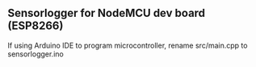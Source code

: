 ## Sensorlogger for NodeMCU dev board (ESP8266)

If using Arduino IDE to program microcontroller, rename src/main.cpp to sensorlogger.ino
